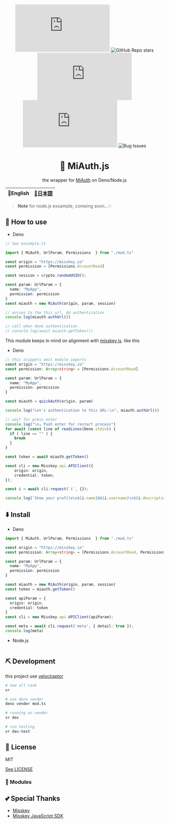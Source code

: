 <div align="center">

![Last commit](https://img.shields.io/github/last-commit/Comamoca/miauth.js?color=green&style=flat-square)
<img alt="GitHub Repo stars" src="https://img.shields.io/github/stars/Comamoca/miauth.js?color=green&style=flat-square">
![Issues](https://img.shields.io/github/issues/Comamoca/miauth.js?color=green&style=flat-square)
![Open Issues](https://img.shields.io/github/issues-raw/Comamoca/miauth.js?color=green&style=flat-square)
![Bug Issues](https://img.shields.io/github/issues/Comamoca/miauth.js/bug?color=green&style=flat-square)

# 🦊 MiAuth.js

the wrapper for [MiAuth](https://misskey-hub.net/docs/api/) on Deno/Node.js

</div>

<table>
  <thead>
    <tr>
      <th style="text-align:center">🍔English</th>
      <th style="text-align:center"><a href="README.ja.md">🍡日本語</a></th>
    </tr>
  </thead>
</table>

<div align="center">

</div>

> **Note**
> for node.js exsample, comeing soon...:sparkles:

## 🚀 How to use

- Deno
```ts
// See exsample.ts

import { MiAuth, UrlParam, Permissions  } from "./mod.ts"

const origin = "https://misskey.io"
const permission = [Permissions.AccountRead]

const session = crypto.randomUUID();

const param: UrlParam = {
  name: "MyApp",
  permission: permission
}
const miauth = new MiAuth(origin, param, session)

// accses to the this url, do authentication
console.log(miauth.authUrl())

// call when done authentication
// console.log(await miauth.getToken())
```

This module keeps in mind on alignment with [misskey.js](https://github.com/misskey-dev/misskey.js). like this

- Deno
```ts
// this snippets omit module imports
const origin = "https://misskey.io"
const permission: Array<string> = [Permissions.AccountRead]

const param: UrlParam = {
  name: "MyApp",
  permission: permission
}

const miauth = quickAuth(origin, param)

console.log("Let's authentication to this URL✨\n", miauth.authUrl())

// wait for press enter
console.log("\n☕ Push enter for restart process")
for await (const line of readLines(Deno.stdin)) {
  if ( line == "" ) {
    break
  }
}

const token = await miauth.getToken()

const cli = new Misskey.api.APIClient({
	origin: origin,
	credential: token,
});

const i = await cli.request('i', {});

console.log(`Show your profile\n${i.name}@${i.username}\n${i.description}`)
```

## ⬇️  Install

- Deno
```ts
import { MiAuth, UrlParam, Permissions  } from "./mod.ts"

const origin = "https://misskey.io"
const permission: Array<string> = [Permissions.AccountRead, Permissions.NotesRead]

const param: UrlParam = {
  name: "MyApp",
  permission: permission
}

const miauth = new MiAuth(origin, param, session)
const token = miauth.getToken()

const apiParam = {
  origin: origin,
  credential: token
}
const cli = new Misskey.api.APIClient(apiParam);

const meta = await cli.request('meta', { detail: true });
console.log(meta)
```

- Node.js
```

```


## ⛏️   Development

this project use [velociraptor](https://velociraptor.run/)

```sh
# See all task
vr

# use deno vender
deno vender mod.ts

# running on vender
vr dev

# run testing
vr dev-test
```

## 📜 License

MIT

[See LICENSE](./LICENSE)

### 🧩 Modules


## 💕 Special Thanks

- [Misskey](https://github.com/misskey-dev/misskey)
- [Misskey JavaScript SDK](https://github.com/misskey-dev/misskey.js)
